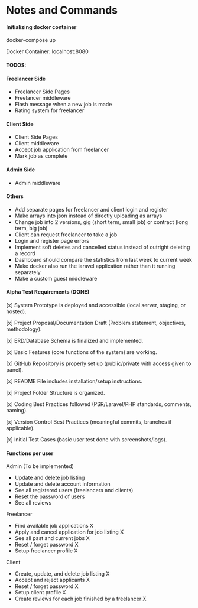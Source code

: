 # Notes and Commands

#### Initializing docker container

docker-compose up

Docker Container: localhost:8080

#### TODOS:

#### Freelancer Side

- Freelancer Side Pages
- Freelancer middleware
- Flash message when a new job is made
- Rating system for freelancer

#### Client Side

- Client Side Pages
- Client middleware
- Accept job application from freelancer
- Mark job as complete

#### Admin Side

- Admin middleware

#### Others

- Add separate pages for freelancer and client login and register
- Make arrays into json instead of directly uploading as arrays
- Change job into 2 versions, gig (short term, small job) or contract (long term, big job)
- Client can request freelancer to take a job
- Login and register page errors
- Implement soft deletes and cancelled status instead of outright deleting a record
- Dashboard should compare the statistics from last week to current week
- Make docker also run the laravel application rather than it running separately
- Make a custom guest middleware

#### Alpha Test Requirements (DONE)

[x] System Prototype is deployed and accessible (local server, staging, or hosted).

[x] Project Proposal/Documentation Draft (Problem statement, objectives, methodology).

[x] ERD/Database Schema is finalized and implemented.

[x] Basic Features (core functions of the system) are working.

[x] GitHub Repository is properly set up (public/private with access given to panel).

[x] README File includes installation/setup instructions.

[x] Project Folder Structure is organized.

[x] Coding Best Practices followed (PSR/Laravel/PHP standards, comments, naming).

[x] Version Control Best Practices (meaningful commits, branches if applicable).

[x] Initial Test Cases (basic user test done with screenshots/logs).

#### Functions per user

Admin (To be implemented)

- Update and delete job listing
- Update and delete account information
- See all registered users (freelancers and clients)
- Reset the password of users
- See all reviews

Freelancer

- Find available job applications X
- Apply and cancel application for job listing X
- See all past and current jobs X
- Reset / forget password X
- Setup freelancer profile X

Client

- Create, update, and delete job listing X
- Accept and reject applicants X
- Reset / forget password X
- Setup client profile X
- Create reviews for each job finished by a freelancer X
